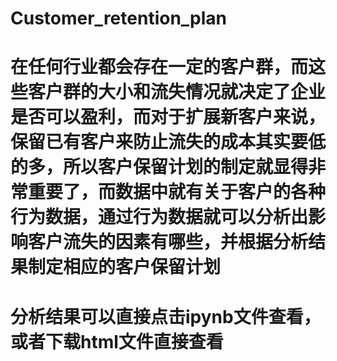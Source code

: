 # Customer_retention_plan
# 在任何行业都会存在一定的客户群，而这些客户群的大小和流失情况就决定了企业是否可以盈利，而对于扩展新客户来说，保留已有客户来防止流失的成本其实要低的多，所以客户保留计划的制定就显得非常重要了，而数据中就有关于客户的各种行为数据，通过行为数据就可以分析出影响客户流失的因素有哪些，并根据分析结果制定相应的客户保留计划
# 分析结果可以直接点击ipynb文件查看，或者下载html文件直接查看

